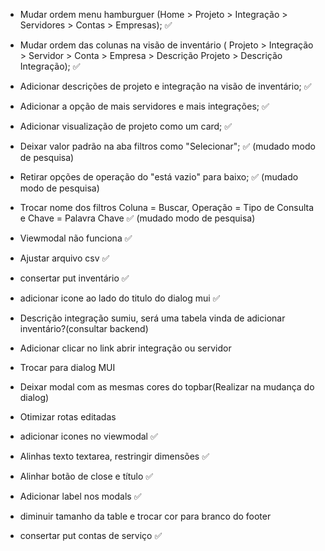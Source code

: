
- Mudar ordem menu hamburguer (Home > Projeto > Integração > Servidores > Contas > Empresas); ✅

- Mudar ordem das colunas na visão de inventário ( Projeto > Integração > Servidor > Conta > Empresa > Descrição Projeto > Descrição Integração); ✅

- Adicionar descrições de projeto e integração na visão de inventário; ✅

- Adicionar a opção de mais servidores e mais integrações; ✅

- Adicionar visualização de projeto como um card; ✅

- Deixar valor padrão na aba filtros como "Selecionar"; ✅ (mudado modo de pesquisa)

- Retirar opções de operação do "está vazio" para baixo; ✅ (mudado modo de pesquisa)

- Trocar nome dos filtros Coluna = Buscar, Operação = Tipo de Consulta e Chave = Palavra Chave ✅ (mudado modo de pesquisa)

- Viewmodal não funciona ✅

- Ajustar arquivo csv ✅

- consertar put inventário ✅

- adicionar icone ao lado do titulo do dialog mui ✅

- Descrição integração sumiu, será uma tabela vinda de adicionar inventário?(consultar backend)

- Adicionar clicar no link abrir integração ou servidor

- Trocar para dialog MUI

- Deixar modal com as mesmas cores do topbar(Realizar na mudança do dialog)

- Otimizar rotas editadas

- adicionar icones no viewmodal ✅

- Alinhas texto textarea, restringir dimensões ✅

- Alinhar botão de close e título ✅

- Adicionar label nos modals ✅

- diminuir tamanho da table e trocar cor para branco do footer

- consertar put contas de serviço ✅